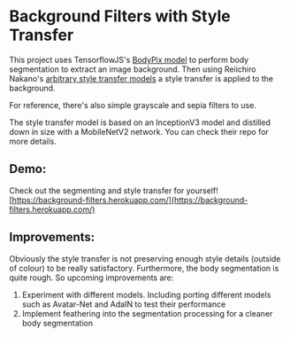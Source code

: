 # Background Filters with Style Transfer
This project uses TensorflowJS's [BodyPix model](https://github.com/tensorflow/tfjs-models/tree/master/body-pix) to perform body segmentation to extract an image background. Then using Reiichiro Nakano's [arbitrary style transfer models](https://github.com/reiinakano/arbitrary-image-stylization-tfjs) a style transfer is applied to the background.

For reference, there's also simple grayscale and sepia filters to use. 

The style transfer model is based on an InceptionV3 model and distilled down in size with a MobileNetV2 network. You can check their repo for more details.

## Demo:
Check out the segmenting and style transfer for yourself! [https://background-filters.herokuapp.com/](https://background-filters.herokuapp.com/)


## Improvements:

Obviously the style transfer is not preserving enough style details (outside of colour) to be really satisfactory. Furthermore, the body segmentation is quite rough. So upcoming improvements are:

1. Experiment with different models. Including porting different models such as Avatar-Net and AdaIN to test their performance
2. Implement feathering into the segmentation processing for a cleaner body segmentation
